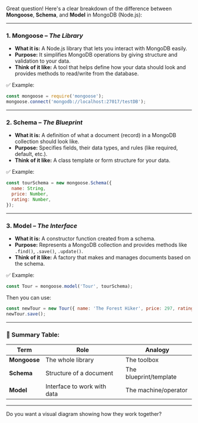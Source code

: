 Great question! Here's a clear breakdown of the difference between **Mongoose**, **Schema**, and **Model** in MongoDB (Node.js):

---

### 1. **Mongoose** – _The Library_

- **What it is:** A Node.js library that lets you interact with MongoDB easily.
- **Purpose:** It simplifies MongoDB operations by giving structure and validation to your data.
- **Think of it like:** A tool that helps define how your data should look and provides methods to read/write from the database.

✅ Example:

```js
const mongoose = require('mongoose');
mongoose.connect('mongodb://localhost:27017/testDB');
```

---

### 2. **Schema** – _The Blueprint_

- **What it is:** A definition of what a document (record) in a MongoDB collection should look like.
- **Purpose:** Specifies fields, their data types, and rules (like required, default, etc.).
- **Think of it like:** A class template or form structure for your data.

✅ Example:

```js
const tourSchema = new mongoose.Schema({
  name: String,
  price: Number,
  rating: Number,
});
```

---

### 3. **Model** – _The Interface_

- **What it is:** A constructor function created from a schema.
- **Purpose:** Represents a MongoDB collection and provides methods like `.find()`, `.save()`, `.update()`.
- **Think of it like:** A factory that makes and manages documents based on the schema.

✅ Example:

```js
const Tour = mongoose.model('Tour', tourSchema);
```

Then you can use:

```js
const newTour = new Tour({ name: 'The Forest Hiker', price: 297, rating: 4.7 });
newTour.save();
```

---

### 📌 Summary Table:

| Term         | Role                        | Analogy                |
| ------------ | --------------------------- | ---------------------- |
| **Mongoose** | The whole library           | The toolbox            |
| **Schema**   | Structure of a document     | The blueprint/template |
| **Model**    | Interface to work with data | The machine/operator   |

---

Do you want a visual diagram showing how they work together?
